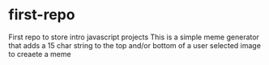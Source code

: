 # first-repo
First repo to store intro javascript projects
This is a simple meme generator that adds a 15 char string to the top and/or bottom of a user selected image to creaete a meme
